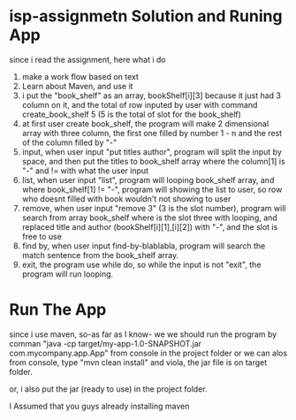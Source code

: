 # isp-assignmetn Solution and Runing App
since i read the assignment, here what i do 
1. make a work flow based on text
2. Learn about Maven, and use it
4. i put the "book_shelf" as an array, bookShelf[i][3] because it just had 3 column on it, and the total of row inputed by user with command create_book_shelf 5 (5 is the total of slot for the book_shelf)
5. at first user create book_shelf, the program will make 2 dimensional array with three column, the first one filled by number 1 - n and the rest of the column filled by "-"
6. input, when user input "put titles author", program will split the input by space, and then put the titles to book_shelf array where the column[1] is "-" and != with what the user input
7. list, when user input "list", program will looping book_shelf array, and where book_shelf[1] != "-", program will showing the list to user, so row who doesnt filled with book wouldn't not showing to user
8. remove, when user input "remove 3" (3 is the slot number), program will search from array book_shelf where is the slot three with looping, and replaced title and author (bookShelf[i][1],[i][2]) with "-", and the slot is free to use
9. find by, when user input find-by-blablabla, program will search the match sentence from the book_shelf array.
10. exit, the program use while do, so while the input is not "exit", the program will run looping.

# Run The App
since i use maven, so-as far as I know- we we should run the program by comman "java -cp target/my-app-1.0-SNAPSHOT.jar com.mycompany.app.App" from console in the project folder or we can alos from console, type "mvn clean install" and viola, the jar file is on target folder.

or, i also put the jar (ready to use) in the project folder.

I Assumed that you guys already installing maven
